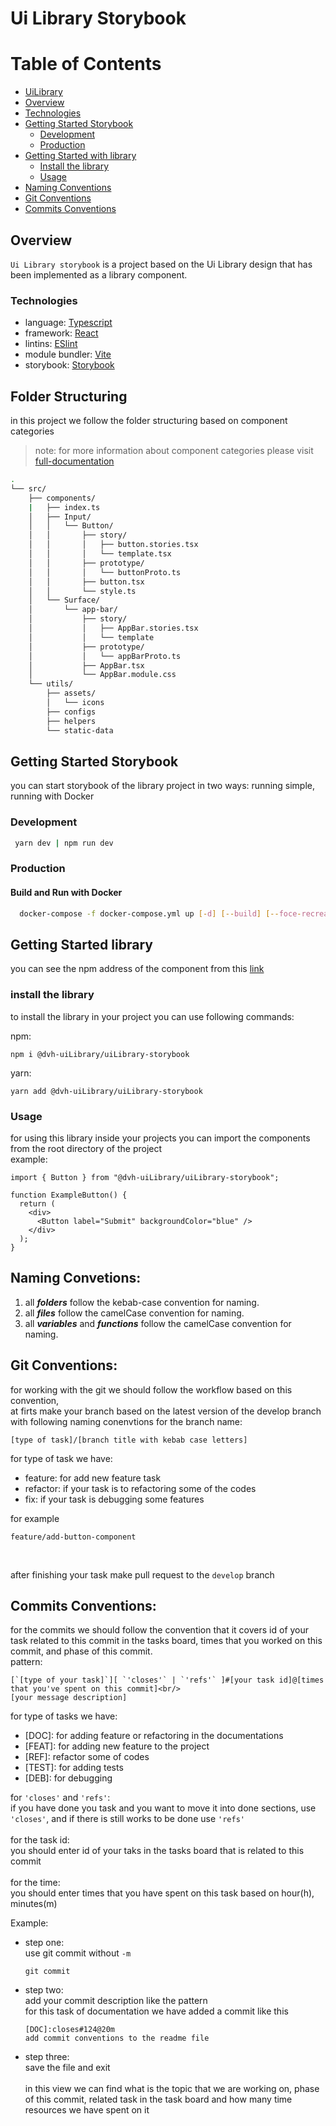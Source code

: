 # Ui Library Storybook

# Table of Contents

- [UiLibrary](#uiLibrary-storybook)
- [Overview](#overview)
- [Technologies](#technologies)
- [Getting Started Storybook](#getting-started-storybook)
  - [Development](#development)
  - [Production](#production)
- [Getting Started with library](#getting-started-library)
  - [Install the library](#install-the-library)
  - [Usage](#usage)
- [Naming Conventions](#naming-convetions)
- [Git Conventions](#git-conventions)
- [Commits Conventions](#commits-conventions)

## Overview

`Ui Library storybook` is a project based on the Ui Library design that has been implemented as a library component.

### Technologies

- language: [Typescript](https://www.typescriptlang.org/)
- framework: [React](https://reactjs.org/)
- lintins: [ESlint](https://eslint.org/)
- module bundler: [Vite](https://vitejs.dev/)
- storybook: [Storybook](https://storybook.js.org/docs/)

## Folder Structuring

in this project we follow the folder structuring based on component categories

> note: for more information about component categories please visit [full-documentation](./full-documentation/full-documentation.md)

```bash
.
└── src/
    ├── components/
    |   ├── index.ts
    │   ├── Input/
    │   │   └── Button/
    │   │       ├── story/
    │   │       │   ├── button.stories.tsx
    │   │       │   └── template.tsx
    │   │       ├── prototype/
    │   │       │   └── buttonProto.ts
    │   │       ├── button.tsx
    │   │       └── style.ts
    │   └── Surface/
    │       └── app-bar/
    │           ├── story/
    │           │   ├── AppBar.stories.tsx
    │           │   └── template
    │           ├── prototype/
    │           │   └── appBarProto.ts
    │           ├── AppBar.tsx
    │           └── AppBar.module.css
    └── utils/
        ├── assets/
        │   └── icons
        ├── configs
        ├── helpers
        └── static-data
```

## Getting Started Storybook

you can start storybook of the library project in two ways: running simple, running with Docker

### Development

```bash
 yarn dev | npm run dev
```

### Production

#### Build and Run with Docker

```bash
  docker-compose -f docker-compose.yml up [-d] [--build] [--foce-recreate]
```

## Getting Started library

you can see the npm address of the component from this [link](https://www.npmjs.com/package/@dvh-uiLibrary/uiLibrary-storybook)

### install the library

to install the library in your project you can use following commands:

npm:

```
npm i @dvh-uiLibrary/uiLibrary-storybook
```

yarn:

```
yarn add @dvh-uiLibrary/uiLibrary-storybook
```

### Usage

for using this library inside your projects you can import the components from the root directory of the project<br/>
example:

```tsx
import { Button } from "@dvh-uiLibrary/uiLibrary-storybook";

function ExampleButton() {
  return (
    <div>
      <Button label="Submit" backgroundColor="blue" />
    </div>
  );
}
```

## Naming Convetions:

1. all **_folders_** follow the kebab-case convention for naming.
2. all **_files_** follow the camelCase convention for naming.
3. all **_variables_** and **_functions_** follow the camelCase convention for naming.

## Git Conventions:

for working with the git we should follow the workflow based on this convention,<br/>
at firts make your branch based on the latest version of the develop branch with following naming conenvtions for the branch name:

```
[type of task]/[branch title with kebab case letters]
```

for type of task we have:

- feature: for add new feature task
- refactor: if your task is to refactoring some of the codes
- fix: if your task is debugging some features

for example

```
feature/add-button-component
```

<br/>

after finishing your task make pull request to the `develop` branch

## Commits Conventions:

for the commits we should follow the convention that it covers id of your task related to this commit in the tasks board, times that you worked on this commit, and phase of this commit.
<br/>
pattern:

```
[`[type of your task]`][ `'closes'` | `'refs'` ]#[your task id]@[times that you've spent on this commit]<br/>
[your message description]
```

for type of tasks we have:

- [DOC]: for adding feature or refactoring in the documentations
- [FEAT]: for adding new feature to the project
- [REF]: refactor some of codes
- [TEST]: for adding tests
- [DEB]: for debugging

for `'closes'` and `'refs'`:<br/>
if you have done you task and you want to move it into done sections, use `'closes'`, and if there is still works to be done use `'refs'`
<br/>
<br/>
for the task id:<br/>
you should enter id of your taks in the tasks board that is related to this commit
<br/>
<br/>
for the time: <br/>
you should enter times that you have spent on this task based on hour(h), minutes(m)
<br/>

Example:<br/>

- step one:<br/>
  use git commit without `-m`

  ```
  git commit
  ```

- step two:<br/>
  add your commit description like the pattern<br/>
  for this task of documentation we have added a commit like this

  ```
  [DOC]:closes#124@20m
  add commit conventions to the readme file
  ```

- step three:<br/>
  save the file and exit
  <br/>
  <br/>
  in this view we can find what is the topic that we are working on, phase of this commit, related task in the task board and how many time resources we have spent on it
